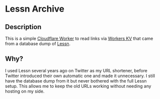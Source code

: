 # Lessn Archive

## Description

This is a simple [Cloudflare Worker](https://workers.cloudflare.com/) to read links via [Workers KV](https://www.cloudflare.com/en-au/products/workers-kv/) that came from a database dump of [Lessn](https://github.com/shauninman/Lessn).

## Why?
I used Lessn several years ago on Twitter as my URL shortener, before Twitter introduced their own automatic one and made it unnecessary. I still have the database dump from it but never bothered with the full Lessn setup. This allows me to keep the old URLs working without needing any hosting on my side.
